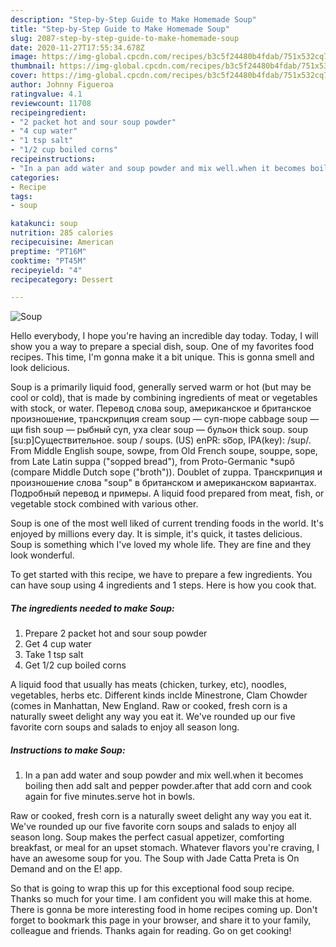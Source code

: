 ```yaml
---
description: "Step-by-Step Guide to Make Homemade Soup"
title: "Step-by-Step Guide to Make Homemade Soup"
slug: 2087-step-by-step-guide-to-make-homemade-soup
date: 2020-11-27T17:55:34.678Z
image: https://img-global.cpcdn.com/recipes/b3c5f24480b4fdab/751x532cq70/soup-recipe-main-photo.jpg
thumbnail: https://img-global.cpcdn.com/recipes/b3c5f24480b4fdab/751x532cq70/soup-recipe-main-photo.jpg
cover: https://img-global.cpcdn.com/recipes/b3c5f24480b4fdab/751x532cq70/soup-recipe-main-photo.jpg
author: Johnny Figueroa
ratingvalue: 4.1
reviewcount: 11708
recipeingredient:
- "2 packet hot and sour soup powder"
- "4 cup water"
- "1 tsp salt"
- "1/2 cup boiled corns"
recipeinstructions:
- "In a pan add water and soup powder and mix well.when it becomes boiling then add salt and pepper powder.after that add corn and cook again for five minutes.serve hot in bowls."
categories:
- Recipe
tags:
- soup

katakunci: soup 
nutrition: 285 calories
recipecuisine: American
preptime: "PT16M"
cooktime: "PT45M"
recipeyield: "4"
recipecategory: Dessert

---
```



![Soup](https://img-global.cpcdn.com/recipes/b3c5f24480b4fdab/751x532cq70/soup-recipe-main-photo.jpg)

Hello everybody, I hope you're having an incredible day today. Today, I will show you a way to prepare a special dish, soup. One of my favorites food recipes. This time, I'm gonna make it a bit unique. This is gonna smell and look delicious.

Soup is a primarily liquid food, generally served warm or hot (but may be cool or cold), that is made by combining ingredients of meat or vegetables with stock, or water. Перевод слова soup, американское и британское произношение, транскрипция cream soup — суп-пюре cabbage soup — щи fish soup — рыбный суп, уха clear soup — бульон thick soup. soup [su:p]Существительное. soup / soups. (US) enPR: so͞op, IPA(key): /sup/. From Middle English soupe, sowpe, from Old French soupe, souppe, sope, from Late Latin suppa (&#34;sopped bread&#34;), from Proto-Germanic *supô (compare Middle Dutch sope (&#34;broth&#34;)). Doublet of zuppa. Транскрипция и произношение слова &#34;soup&#34; в британском и американском вариантах. Подробный перевод и примеры. A liquid food prepared from meat, fish, or vegetable stock combined with various other.

Soup is one of the most well liked of current trending foods in the world. It's enjoyed by millions every day. It is simple, it's quick, it tastes delicious. Soup is something which I've loved my whole life. They are fine and they look wonderful.


To get started with this recipe, we have to prepare a few ingredients. You can have soup using 4 ingredients and 1 steps. Here is how you cook that.

<!--inarticleads1-->

##### The ingredients needed to make Soup:

1. Prepare 2 packet hot and sour soup powder
1. Get 4 cup water
1. Take 1 tsp salt
1. Get 1/2 cup boiled corns


A liquid food that usually has meats (chicken, turkey, etc), noodles, vegetables, herbs etc. Different kinds inclde Minestrone, Clam Chowder (comes in Manhattan, New England. Raw or cooked, fresh corn is a naturally sweet delight any way you eat it. We&#39;ve rounded up our five favorite corn soups and salads to enjoy all season long. 

<!--inarticleads2-->

##### Instructions to make Soup:

1. In a pan add water and soup powder and mix well.when it becomes boiling then add salt and pepper powder.after that add corn and cook again for five minutes.serve hot in bowls.


Raw or cooked, fresh corn is a naturally sweet delight any way you eat it. We&#39;ve rounded up our five favorite corn soups and salads to enjoy all season long. Soup makes the perfect casual appetizer, comforting breakfast, or meal for an upset stomach. Whatever flavors you&#39;re craving, I have an awesome soup for you. The Soup with Jade Catta Preta is On Demand and on the E! app. 

So that is going to wrap this up for this exceptional food soup recipe. Thanks so much for your time. I am confident you will make this at home. There is gonna be more interesting food in home recipes coming up. Don't forget to bookmark this page in your browser, and share it to your family, colleague and friends. Thanks again for reading. Go on get cooking!
